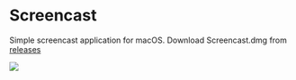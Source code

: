 # Screencast

Simple screencast application for macOS. Download Screencast.dmg from [releases](https://github.com/soh335/Screencast/releases)

![](https://dl.dropboxusercontent.com/u/71817/screen.png)
